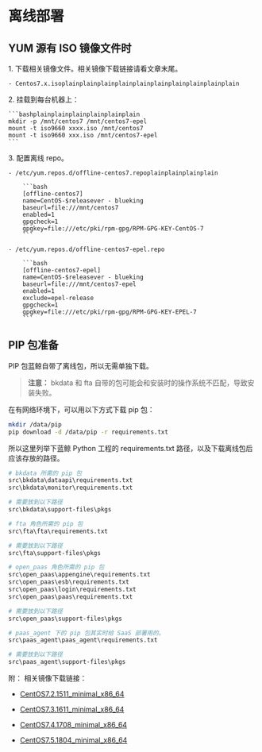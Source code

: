 # 离线部署

## YUM 源有 ISO 镜像文件时

1\. 下载相关镜像文件。相关镜像下载链接请看文章末尾。

    - Centos7.x.isoplainplainplainplainplainplainplainplainplainplain

2\. 挂载到每台机器上：

    ```bashplainplainplainplainplainplain
    mkdir -p /mnt/centos7 /mnt/centos7-epel
    mount -t iso9660 xxxx.iso /mnt/centos7
    mount -t iso9660 xxx.iso /mnt/centos7-epel
    ```

3\. 配置离线 repo。

    - /etc/yum.repos.d/offline-centos7.repoplainplainplainplain

        ```bash
        [offline-centos7]
        name=CentOS-$releasever - blueking
        baseurl=file:///mnt/centos7
        enabled=1
        gpgcheck=1
        gpgkey=file:///etc/pki/rpm-gpg/RPM-GPG-KEY-CentOS-7
        ```

    - /etc/yum.repos.d/offline-centos7-epel.repo

        ```bash
        [offline-centos7-epel]
        name=CentOS-$releasever - blueking
        baseurl=file:///mnt/centos7-epel
        enabled=1
        exclude=epel-release
        gpgcheck=1
        gpgkey=file:///etc/pki/rpm-gpg/RPM-GPG-KEY-EPEL-7
        ```

## PIP 包准备

PIP 包蓝鲸自带了离线包，所以无需单独下载。

> **注意：** bkdata 和 fta 自带的包可能会和安装时的操作系统不匹配，导致安装失败。

在有网络环境下，可以用以下方式下载 pip 包：

```bash
mkdir /data/pip
pip download -d /data/pip -r requirements.txt
```

所以这里列举下蓝鲸 Python 工程的 requirements.txt 路径，以及下载离线包后应该存放的路径。

```bash
# bkdata 所需的 pip 包
src\bkdata\dataapi\requirements.txt
src\bkdata\monitor\requirements.txt

# 需要放到以下路径
src\bkdata\support-files\pkgs

# fta 角色所需的 pip 包
src\fta\fta\requirements.txt

# 需要放到以下路径
src\fta\support-files\pkgs

# open_paas 角色所需的 pip 包
src\open_paas\appengine\requirements.txt
src\open_paas\esb\requirements.txt
src\open_paas\login\requirements.txt
src\open_paas\paas\requirements.txt

# 需要放到以下路径
src\open_paas\support-files\pkgs

# paas_agent 下的 pip 包其实时给 SaaS 部署用的。
src\paas_agent\paas_agent\requirements.txt

# 需要放到以下路径
src\paas_agent\support-files\pkgs
```

附： 相关镜像下载链接：

  - [CentOS7.2.1511_minimal_x86_64](http://bktencent-1252002024.file.myqcloud.com/bk_offline_repo-7.2.1511.iso)

  - [CentOS7.3.1611_minimal_x86_64](http://bktencent-1252002024.file.myqcloud.com/bk_offline_repo-7.3.1611.iso)

  - [CentOS7.4.1708_minimal_x86_64](http://bktencent-1252002024.file.myqcloud.com/bk_offline_repo-7.4.1708.iso)

  - [CentOS7.5.1804_minimal_x86_64](http://bktencent-1252002024.file.myqcloud.com/bk_offline_repo-7.5.1804.iso)
